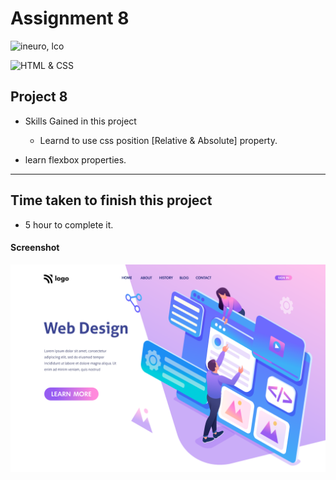 # Assignment 8

![ineuro, lco](https://img.shields.io/badge/iNeuron-LCO-green)

![HTML & CSS](https://img.shields.io/badge/HTML-CSS-orange)




## Project 8 

-   Skills Gained in this project
    -   Learnd to use css position [Relative & Absolute] property.
   
- learn flexbox properties.

---

## Time taken to finish this project

-   5 hour to complete it.


#### Screenshot

![Desktop](./8.png)